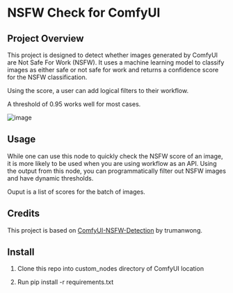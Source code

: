 # NSFW Check for ComfyUI

## Project Overview

This project is designed to detect whether images generated by ComfyUI are Not Safe For Work (NSFW). It uses a machine learning model to classify images as either safe or not safe for work and returns a confidence score for the NSFW classification.

Using the score, a user can add logical filters to their workflow.

A threshold of 0.95 works well for most cases.

![image](https://github.com/user-attachments/assets/a25cd166-a7ed-4d47-ac10-6100acf18cee)

## Usage

While one can use this node to quickly check the NSFW score of an image, it is more likely to be used when you are using workflow as an API. Using the output from this node, you can programmatically filter out NSFW images and have dynamic thresholds.

Ouput is a list of scores for the batch of images.

## Credits

This project is based on [ComfyUI-NSFW-Detection](https://github.com/trumanwong/ComfyUI-NSFW-Detection) by trumanwong.

## Install

1. Clone this repo into custom_nodes directory of ComfyUI location

2. Run pip install -r requirements.txt
